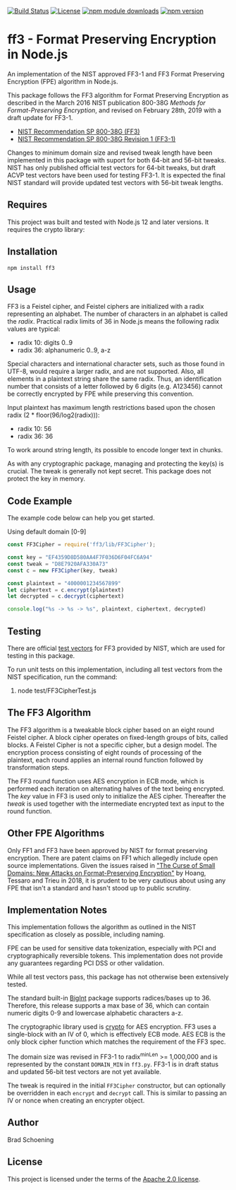 [![Build Status](https://travis-ci.com/mysto/node-fpe.svg?branch=main)](https://travis-ci.com/mysto/node-fpe)
[![License](https://img.shields.io/badge/License-Apache%202.0-blue.svg)](https://opensource.org/licenses/Apache-2.0)
[![npm module downloads](https://badgen.net/npm/dt/ff3)](https://www.npmjs.org/package/ff3)
[![npm version](https://badge.fury.io/js/node-fpe.svg)](https://badge.fury.io/js/node-fpe)

# ff3 - Format Preserving Encryption in Node.js

An implementation of the NIST approved FF3-1 and FF3 Format Preserving Encryption (FPE) algorithm in Node.js.

This package follows the FF3 algorithm for Format Preserving Encryption as described in the March 2016 NIST publication 800-38G _Methods for Format-Preserving Encryption_, 
and revised on February 28th, 2019 with a draft update for FF3-1.

* [NIST Recommendation SP 800-38G (FF3)](http://nvlpubs.nist.gov/nistpubs/SpecialPublications/NIST.SP.800-38G.pdf)
* [NIST Recommendation SP 800-38G Revision 1 (FF3-1)](https://nvlpubs.nist.gov/nistpubs/SpecialPublications/NIST.SP.800-38Gr1-draft.pdf)

Changes to minimum domain size and revised tweak length have been implemented in this package with
suport for both 64-bit and 56-bit tweaks. NIST has only published official test vectors for 64-bit tweaks,
but draft ACVP test vectors have been used for testing FF3-1. It is expected the final
NIST standard will provide updated test vectors with 56-bit tweak lengths.

## Requires

This project was built and tested with Node.js 12 and later versions.  It requires the crypto library:

## Installation

`npm install ff3`

## Usage

FF3 is a Feistel cipher, and Feistel ciphers are initialized with a radix representing an alphabet. The number of 
characters in an alphabet is called the _radix_.
Practical radix limits of 36 in Node.js means the following radix values are typical:
* radix 10: digits 0..9
* radix 36: alphanumeric 0..9, a-z

Special characters and international character sets, such as those found in UTF-8, would require a larger radix, and are not supported. 
Also, all elements in a plaintext string share the same radix. Thus, an identification number that consists of a letter followed 
by 6 digits (e.g. A123456) cannot be correctly encrypted by FPE while preserving this convention.

Input plaintext has maximum length restrictions based upon the chosen radix (2 * floor(96/log2(radix))):
* radix 10: 56
* radix 36: 36

To work around string length, its possible to encode longer text in chunks.

As with any cryptographic package, managing and protecting the key(s) is crucial. The tweak is generally not kept secret.
This package does not protect the key in memory.

## Code Example

The example code below can help you get started.

Using default domain [0-9]

```js
const FF3Cipher = require('ff3/lib/FF3Cipher');

const key = "EF4359D8D580AA4F7F036D6F04FC6A94"
const tweak = "D8E7920AFA330A73"
const c = new FF3Cipher(key, tweak)

const plaintext = "4000001234567899"
let ciphertext = c.encrypt(plaintext)
let decrypted = c.decrypt(ciphertext)

console.log("%s -> %s -> %s", plaintext, ciphertext, decrypted)

```
## Testing

There are official [test vectors](https://csrc.nist.gov/csrc/media/projects/cryptographic-standards-and-guidelines/documents/examples/ff3samples.pdf) for FF3 provided by NIST, which are used for testing in this package.

To run unit tests on this implementation, including all test vectors from the NIST specification, run the command:

  1. node test/FF3CipherTest.js

## The FF3 Algorithm

The FF3 algorithm is a tweakable block cipher based on an eight round Feistel cipher. A block cipher operates on fixed-length groups of bits, called blocks. A Feistel Cipher is not a specific cipher,
but a design model.  The encryption process consisting of eight rounds of 
processing of the plaintext, each round applies an internal round function followed by transformation steps.

The FF3 round function uses AES encryption in ECB mode, which is performed each iteration 
on alternating halves of the text being encrypted. The *key* value in FF3 is used only to initialize the AES cipher. Thereafter
the *tweak* is used together with the intermediate encrypted text as input to the round function.

## Other FPE Algorithms

Only FF1 and FF3 have been approved by NIST for format preserving encryption. There are patent claims on FF1 which allegedly include open source implementations. Given the issues raised in ["The Curse of Small Domains: New Attacks on Format-Preserving Encryption"](https://eprint.iacr.org/2018/556.pdf) by Hoang, Tessaro and Trieu in 2018, it is prudent to be very cautious about using any FPE that isn't a standard and hasn't stood up to public scrutiny.

## Implementation Notes

This implementation follows the algorithm as outlined in the NIST specification as closely as possible, including naming.

FPE can be used for sensitive data tokenization, especially with PCI and cryptographically reversible tokens. This implementation does not provide any guarantees regarding PCI DSS or other validation.

While all test vectors pass, this package has not otherwise been extensively tested.

The standard built-in [BigInt](https://developer.mozilla.org/en-US/docs/Web/JavaScript/Reference/Global_Objects/BigInt) package supports radices/bases up to 36. Therefore, this release supports a max base of 36, which can contain numeric digits 0-9 and lowercase alphabetic characters a-z.

The cryptographic library used is [crypto](https://nodejs.org/api/crypto.html) for AES encryption. FF3 uses a single-block with an IV of 0, which is effectively ECB mode. AES ECB is the only block cipher function which matches the requirement of the FF3 spec.

The domain size was revised in FF3-1 to radix<sup>minLen</sup> >= 1,000,000 and is represented by the constant `DOMAIN_MIN` in `ff3.py`. FF3-1 is in draft status and updated 56-bit test vectors are not yet available.

The tweak is required in the initial `FF3Cipher` constructor, but can optionally be overridden in each `encrypt` and `decrypt` call. This is similar to passing an IV or nonce when creating an encrypter object.

## Author

Brad Schoening

## License

This project is licensed under the terms of the [Apache 2.0 license](https://www.apache.org/licenses/LICENSE-2.0).
